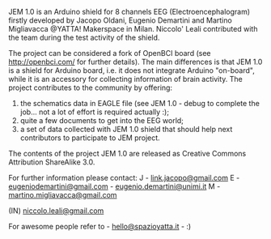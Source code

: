 JEM 1.0 is an Arduino shield for 8 channels EEG (Electroencephalogram) firstly developed by Jacopo Oldani, Eugenio Demartini and Martino Migliavacca @YATTA! Makerspace in Milan. Niccolo' Leali contributed with the team during the test activity of the shield.


The project can be considered a fork of OpenBCI board (see http://openbci.com/ for further details). The main differences is that JEM 1.0 is a shield for Arduino board, i.e. it does not integrate Arduino "on-board", while it is an accessory for collecting information of brain activity. The project contributes to the community by offering:
1. the schematics data in EAGLE file (see JEM 1.0 - debug to complete the job... not a lot of effort is required actually :);
2. quite a few documents to get into the EEG world;
3. a set of data collected with JEM 1.0 shield that should help next contributors to participate to JEM project.  


The contents of the project JEM 1.0 are released as Creative Commons Attribution ShareAlike 3.0.

For further information please contact:
 J -  link.jacopo@gmail.com
 E -  eugeniodemartini@gmail.com - eugenio.demartini@unimi.it
 M -  martino.migliavacca@gmail.com

(IN)  niccolo.leali@gmail.com

For awesome people refer to -  hello@spazioyatta.it - :)
